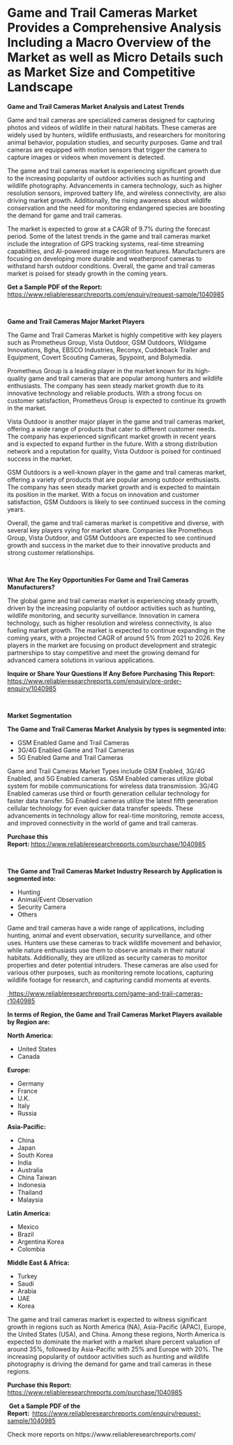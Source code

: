 <p><h1>Game and Trail Cameras Market Provides a Comprehensive Analysis Including a Macro Overview of the Market as well as Micro Details such as Market Size and Competitive Landscape</h1></p><p><strong>Game and Trail Cameras Market Analysis and Latest Trends</strong></p>
<p><p>Game and trail cameras are specialized cameras designed for capturing photos and videos of wildlife in their natural habitats. These cameras are widely used by hunters, wildlife enthusiasts, and researchers for monitoring animal behavior, population studies, and security purposes. Game and trail cameras are equipped with motion sensors that trigger the camera to capture images or videos when movement is detected.</p><p>The game and trail cameras market is experiencing significant growth due to the increasing popularity of outdoor activities such as hunting and wildlife photography. Advancements in camera technology, such as higher resolution sensors, improved battery life, and wireless connectivity, are also driving market growth. Additionally, the rising awareness about wildlife conservation and the need for monitoring endangered species are boosting the demand for game and trail cameras.</p><p>The market is expected to grow at a CAGR of 9.7% during the forecast period. Some of the latest trends in the game and trail cameras market include the integration of GPS tracking systems, real-time streaming capabilities, and AI-powered image recognition features. Manufacturers are focusing on developing more durable and weatherproof cameras to withstand harsh outdoor conditions. Overall, the game and trail cameras market is poised for steady growth in the coming years.</p></p>
<p><strong>Get a Sample PDF of the Report:&nbsp;</strong> <a href="https://www.reliableresearchreports.com/enquiry/request-sample/1040985">https://www.reliableresearchreports.com/enquiry/request-sample/1040985</a></p>
<p>&nbsp;</p>
<p><strong>Game and Trail Cameras Major Market Players</strong></p>
<p><p>The Game and Trail Cameras Market is highly competitive with key players such as Prometheus Group, Vista Outdoor, GSM Outdoors, Wildgame Innovations, Bgha, EBSCO Industries, Reconyx, Cuddeback Trailer and Equipment, Covert Scouting Cameras, Spypoint, and Bolymedia.</p><p>Prometheus Group is a leading player in the market known for its high-quality game and trail cameras that are popular among hunters and wildlife enthusiasts. The company has seen steady market growth due to its innovative technology and reliable products. With a strong focus on customer satisfaction, Prometheus Group is expected to continue its growth in the market.</p><p>Vista Outdoor is another major player in the game and trail cameras market, offering a wide range of products that cater to different customer needs. The company has experienced significant market growth in recent years and is expected to expand further in the future. With a strong distribution network and a reputation for quality, Vista Outdoor is poised for continued success in the market.</p><p>GSM Outdoors is a well-known player in the game and trail cameras market, offering a variety of products that are popular among outdoor enthusiasts. The company has seen steady market growth and is expected to maintain its position in the market. With a focus on innovation and customer satisfaction, GSM Outdoors is likely to see continued success in the coming years.</p><p>Overall, the game and trail cameras market is competitive and diverse, with several key players vying for market share. Companies like Prometheus Group, Vista Outdoor, and GSM Outdoors are expected to see continued growth and success in the market due to their innovative products and strong customer relationships.</p></p>
<p>&nbsp;</p>
<p><strong>What Are The Key Opportunities For Game and Trail Cameras Manufacturers?</strong></p>
<p><p>The global game and trail cameras market is experiencing steady growth, driven by the increasing popularity of outdoor activities such as hunting, wildlife monitoring, and security surveillance. Innovation in camera technology, such as higher resolution and wireless connectivity, is also fueling market growth. The market is expected to continue expanding in the coming years, with a projected CAGR of around 5% from 2021 to 2026. Key players in the market are focusing on product development and strategic partnerships to stay competitive and meet the growing demand for advanced camera solutions in various applications.</p></p>
<p><strong>Inquire or Share Your Questions If Any Before Purchasing This Report:</strong> <a href="https://www.reliableresearchreports.com/enquiry/pre-order-enquiry/1040985">https://www.reliableresearchreports.com/enquiry/pre-order-enquiry/1040985</a></p>
<p>&nbsp;</p>
<p><strong>Market Segmentation</strong></p>
<p><strong>The Game and Trail Cameras Market Analysis by types is segmented into:</strong></p>
<p><ul><li>GSM Enabled Game and Trail Cameras</li><li>3G/4G Enabled Game and Trail Cameras</li><li>5G Enabled Game and Trail Cameras</li></ul></p>
<p><p>Game and Trail Cameras Market Types include GSM Enabled, 3G/4G Enabled, and 5G Enabled cameras. GSM Enabled cameras utilize global system for mobile communications for wireless data transmission. 3G/4G Enabled cameras use third or fourth generation cellular technology for faster data transfer. 5G Enabled cameras utilize the latest fifth generation cellular technology for even quicker data transfer speeds. These advancements in technology allow for real-time monitoring, remote access, and improved connectivity in the world of game and trail cameras.</p></p>
<p><strong>Purchase this Report:&nbsp;</strong><a href="https://www.reliableresearchreports.com/purchase/1040985">https://www.reliableresearchreports.com/purchase/1040985</a></p>
<p>&nbsp;</p>
<p><strong>The Game and Trail Cameras Market Industry Research by Application is segmented into:</strong></p>
<p><ul><li>Hunting</li><li>Animal/Event Observation</li><li>Security Camera</li><li>Others</li></ul></p>
<p><p>Game and trail cameras have a wide range of applications, including hunting, animal and event observation, security surveillance, and other uses. Hunters use these cameras to track wildlife movement and behavior, while nature enthusiasts use them to observe animals in their natural habitats. Additionally, they are utilized as security cameras to monitor properties and deter potential intruders. These cameras are also used for various other purposes, such as monitoring remote locations, capturing wildlife footage for research, and capturing candid moments at events.</p></p>
<p><a href="https://www.reliableresearchreports.com/game-and-trail-cameras-r1040985">&nbsp;https://www.reliableresearchreports.com/game-and-trail-cameras-r1040985</a></p>
<p><strong>In terms of Region, the Game and Trail Cameras Market Players available by Region are:</strong></p>
<p>
    <p> <strong> North America: </strong>
        <ul>
            <li>United States</li>
            <li>Canada</li>
        </ul>
        </p> 
    <p> <strong> Europe: </strong>
        <ul>
            <li>Germany</li>
            <li>France</li>
            <li>U.K.</li>
            <li>Italy</li>
            <li>Russia</li>
        </ul>
        </p> 
    <p> <strong> Asia-Pacific: </strong>
        <ul>
            <li>China</li>
            <li>Japan</li>
            <li>South Korea</li>
            <li>India</li>
            <li>Australia</li>
            <li>China Taiwan</li>
            <li>Indonesia</li>
            <li>Thailand</li>
            <li>Malaysia</li>
        </ul>
        </p> 
    <p> <strong> Latin America: </strong>
        <ul>
            <li>Mexico</li>
            <li>Brazil</li>
            <li>Argentina Korea</li>
            <li>Colombia</li>
        </ul>
        </p> 
    <p> <strong> Middle East & Africa: </strong>
        <ul>
            <li>Turkey</li>
            <li>Saudi</li>
            <li>Arabia</li>
            <li>UAE</li>
            <li>Korea</li>
        </ul>
    </p>
    </p>
<p><p>The game and trail cameras market is expected to witness significant growth in regions such as North America (NA), Asia-Pacific (APAC), Europe, the United States (USA), and China. Among these regions, North America is expected to dominate the market with a market share percent valuation of around 35%, followed by Asia-Pacific with 25% and Europe with 20%. The increasing popularity of outdoor activities such as hunting and wildlife photography is driving the demand for game and trail cameras in these regions.</p></p>
<p><strong>Purchase this Report: </strong><a href="https://www.reliableresearchreports.com/purchase/1040985">https://www.reliableresearchreports.com/purchase/1040985</a></p>
<p>&nbsp;<strong>Get a Sample PDF of the Report:&nbsp;&nbsp;</strong><a href="https://www.reliableresearchreports.com/enquiry/request-sample/1040985">https://www.reliableresearchreports.com/enquiry/request-sample/1040985</a></p>
<p><strong></strong></p>
<p>Check more reports on https://www.reliableresearchreports.com/</p>